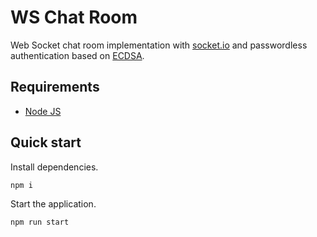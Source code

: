 # WS Chat Room

Web Socket chat room implementation with [socket.io](https://socket.io/) and passwordless authentication based on [ECDSA](https://en.wikipedia.org/wiki/Elliptic_Curve_Digital_Signature_Algorithm).


## Requirements
  - [Node JS](https://nodejs.org/en/)

## Quick start

Install dependencies.

```sh
npm i
```

Start the application.

```sh
npm run start
```


